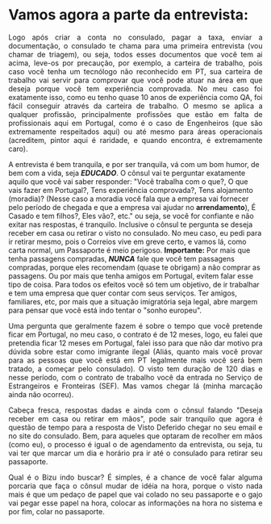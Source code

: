 # Vamos agora a parte da entrevista:
<p align="justify">
Logo após criar a conta no consulado, pagar a taxa, enviar a documentação, o consulado te chama para uma primeira entrevista (vou chamar de triagem), ou seja, todos esses documentos que você tem ai acima, leve-os por precaução, por exemplo, a carteira de trabalho, pois caso você tenha um tecnólogo não reconhecido em PT, sua carteira de trabalho vai servir para comprovar que você pode atuar na área em que deseja porque você tem experiência comprovada. No meu caso foi exatamente isso, como eu tenho quase 10 anos de experiência como QA, foi fácil conseguir através da carteira de trabalho. O mesmo se aplica a qualquer profissão, principalmente profissões que estão em falta de profissionais aqui em Portugal, como é o caso de Engenheiros (que são extremamente respeitados aqui) ou até mesmo para áreas operacionais (acreditem, pintor aqui é raridade, e quando encontra, é extremamente caro).


A entrevista é bem tranquila, e por ser tranquila, vá com um bom humor, de bem com a vida, seja **_EDUCADO_**. O cônsul vai te perguntar exatamente aquilo que você vai saber responder: "Você trabalha com o que?, O que vais fazer em Portugal?, Tens experiência comprovada?, Tens alojamento (moradia)? (Nesse caso a moradia você fala que a empresa vai fornecer pelo período de chegada e que a empresa vai ajudar no **arrendamento**), É Casado e tem filhos?, Eles vão?, etc." ou seja, se você for confiante e não exitar nas respostas, é tranquilo. Inclusive o cônsul te pergunta se deseja receber em casa ou retirar o visto no consulado. No meu caso, eu pedi para ir retirar mesmo, pois o Correios vive em greve certo, e vamos lá, como carta normal, um Passaporte é meio perigoso. **Importante:** Por mais que tenha passagens compradas, **_NUNCA_** fale que você tem passagens compradas, porque eles recomendam (quase te obrigam) a não comprar as passagens. Ou por mais que tenha amigos em Portugal, evitem falar esse tipo de coisa. Para todos os efeitos você só tem um objetivo, de ir trabalhar e tem uma empresa que quer contar com seus serviços. Ter amigos, familiares, etc, por mais que a situação imigratória seja legal, abre margem para pensar que você está indo tentar o "sonho europeu".

<p align="justify">
Uma pergunta que geralmente fazem é sobre o tempo que você pretende ficar em Portugal, no meu caso, o contrato é de 12 meses, logo, eu falei que pretendia ficar 12 meses em Portugal, falei isso para que não dar motivo pra dúvida sobre estar como imigrante ilegal (Aliás, quanto mais você provar para as pessoas que você está em PT legalmente mais você será bem tratado, a começar pelo consulado). O visto tem duração de 120 dias e nesse período, com o contrato de trabalho você da entrada no Serviço de Estrangeiros e Fronteiras (SEF). Mas vamos chegar lá (minha marcação ainda não ocorreu).

<p align="justify">
Cabeça fresca, respostas dadas e ainda com o cônsul falando "Deseja receber em casa ou retirar em mãos", pode sair tranquilo que agora é questão de tempo para a resposta de Visto Deferido chegar no seu email e no site do consulado. Bem, para aqueles que optaram de recolher em mãos (como eu), o processo é igual o de agendamento da entrevista, ou seja, tu vai ter que marcar um dia e horário pra ir até o consulado para retirar seu passaporte.

<p align="justify">
Qual é o Bizu indo buscar? É simples, é a chance de você falar alguma porcaria que faça o cônsul mudar de idéia na hora, porque o visto nada mais é que um pedaço de papel que vai colado no seu passaporte e o gajo vai pegar esse papel na hora, colocar as informações na hora no sistema e por fim, colar no passaporte.
